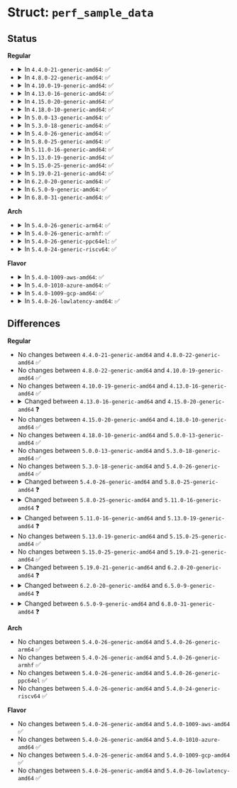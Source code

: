 # Struct: <code>perf_sample_data</code>

## Status
<b>Regular</b>
<ul>
<li>
<details>
<summary>In <code>4.4.0-21-generic-amd64</code>: ✅</summary>

```c
struct perf_sample_data {
    u64 addr;
    struct perf_raw_record * raw;
    struct perf_branch_stack * br_stack;
    u64 period;
    u64 weight;
    u64 txn;
    union perf_mem_data_src data_src;
    u64 type;
    u64 ip;
    struct (anon) tid_entry;
    u64 time;
    u64 id;
    u64 stream_id;
    struct (anon) cpu_entry;
    struct perf_callchain_entry * callchain;
    struct perf_regs regs_user;
    struct pt_regs regs_user_copy;
    struct perf_regs regs_intr;
    u64 stack_user_size;
}
```
</details>
</li>
<li>
<details>
<summary>In <code>4.8.0-22-generic-amd64</code>: ✅</summary>

```c
struct perf_sample_data {
    u64 addr;
    struct perf_raw_record * raw;
    struct perf_branch_stack * br_stack;
    u64 period;
    u64 weight;
    u64 txn;
    union perf_mem_data_src data_src;
    u64 type;
    u64 ip;
    struct (anon) tid_entry;
    u64 time;
    u64 id;
    u64 stream_id;
    struct (anon) cpu_entry;
    struct perf_callchain_entry * callchain;
    struct perf_regs regs_user;
    struct pt_regs regs_user_copy;
    struct perf_regs regs_intr;
    u64 stack_user_size;
}
```
</details>
</li>
<li>
<details>
<summary>In <code>4.10.0-19-generic-amd64</code>: ✅</summary>

```c
struct perf_sample_data {
    u64 addr;
    struct perf_raw_record * raw;
    struct perf_branch_stack * br_stack;
    u64 period;
    u64 weight;
    u64 txn;
    union perf_mem_data_src data_src;
    u64 type;
    u64 ip;
    struct (anon) tid_entry;
    u64 time;
    u64 id;
    u64 stream_id;
    struct (anon) cpu_entry;
    struct perf_callchain_entry * callchain;
    struct perf_regs regs_user;
    struct pt_regs regs_user_copy;
    struct perf_regs regs_intr;
    u64 stack_user_size;
}
```
</details>
</li>
<li>
<details>
<summary>In <code>4.13.0-16-generic-amd64</code>: ✅</summary>

```c
struct perf_sample_data {
    u64 addr;
    struct perf_raw_record * raw;
    struct perf_branch_stack * br_stack;
    u64 period;
    u64 weight;
    u64 txn;
    union perf_mem_data_src data_src;
    u64 type;
    u64 ip;
    struct (anon) tid_entry;
    u64 time;
    u64 id;
    u64 stream_id;
    struct (anon) cpu_entry;
    struct perf_callchain_entry * callchain;
    struct perf_regs regs_user;
    struct pt_regs regs_user_copy;
    struct perf_regs regs_intr;
    u64 stack_user_size;
}
```
</details>
</li>
<li>
<details>
<summary>In <code>4.15.0-20-generic-amd64</code>: ✅</summary>

```c
struct perf_sample_data {
    u64 addr;
    struct perf_raw_record * raw;
    struct perf_branch_stack * br_stack;
    u64 period;
    u64 weight;
    u64 txn;
    union perf_mem_data_src data_src;
    u64 type;
    u64 ip;
    struct (anon) tid_entry;
    u64 time;
    u64 id;
    u64 stream_id;
    struct (anon) cpu_entry;
    struct perf_callchain_entry * callchain;
    struct perf_regs regs_user;
    struct pt_regs regs_user_copy;
    struct perf_regs regs_intr;
    u64 stack_user_size;
    u64 phys_addr;
}
```
</details>
</li>
<li>
<details>
<summary>In <code>4.18.0-10-generic-amd64</code>: ✅</summary>

```c
struct perf_sample_data {
    u64 addr;
    struct perf_raw_record * raw;
    struct perf_branch_stack * br_stack;
    u64 period;
    u64 weight;
    u64 txn;
    union perf_mem_data_src data_src;
    u64 type;
    u64 ip;
    struct (anon) tid_entry;
    u64 time;
    u64 id;
    u64 stream_id;
    struct (anon) cpu_entry;
    struct perf_callchain_entry * callchain;
    struct perf_regs regs_user;
    struct pt_regs regs_user_copy;
    struct perf_regs regs_intr;
    u64 stack_user_size;
    u64 phys_addr;
}
```
</details>
</li>
<li>
<details>
<summary>In <code>5.0.0-13-generic-amd64</code>: ✅</summary>

```c
struct perf_sample_data {
    u64 addr;
    struct perf_raw_record * raw;
    struct perf_branch_stack * br_stack;
    u64 period;
    u64 weight;
    u64 txn;
    union perf_mem_data_src data_src;
    u64 type;
    u64 ip;
    struct (anon) tid_entry;
    u64 time;
    u64 id;
    u64 stream_id;
    struct (anon) cpu_entry;
    struct perf_callchain_entry * callchain;
    struct perf_regs regs_user;
    struct pt_regs regs_user_copy;
    struct perf_regs regs_intr;
    u64 stack_user_size;
    u64 phys_addr;
}
```
</details>
</li>
<li>
<details>
<summary>In <code>5.3.0-18-generic-amd64</code>: ✅</summary>

```c
struct perf_sample_data {
    u64 addr;
    struct perf_raw_record * raw;
    struct perf_branch_stack * br_stack;
    u64 period;
    u64 weight;
    u64 txn;
    union perf_mem_data_src data_src;
    u64 type;
    u64 ip;
    struct (anon) tid_entry;
    u64 time;
    u64 id;
    u64 stream_id;
    struct (anon) cpu_entry;
    struct perf_callchain_entry * callchain;
    struct perf_regs regs_user;
    struct pt_regs regs_user_copy;
    struct perf_regs regs_intr;
    u64 stack_user_size;
    u64 phys_addr;
}
```
</details>
</li>
<li>
<details>
<summary>In <code>5.4.0-26-generic-amd64</code>: ✅</summary>

```c
struct perf_sample_data {
    u64 addr;
    struct perf_raw_record * raw;
    struct perf_branch_stack * br_stack;
    u64 period;
    u64 weight;
    u64 txn;
    union perf_mem_data_src data_src;
    u64 type;
    u64 ip;
    struct (anon) tid_entry;
    u64 time;
    u64 id;
    u64 stream_id;
    struct (anon) cpu_entry;
    struct perf_callchain_entry * callchain;
    struct perf_regs regs_user;
    struct pt_regs regs_user_copy;
    struct perf_regs regs_intr;
    u64 stack_user_size;
    u64 phys_addr;
}
```
</details>
</li>
<li>
<details>
<summary>In <code>5.8.0-25-generic-amd64</code>: ✅</summary>

```c
struct perf_sample_data {
    u64 addr;
    struct perf_raw_record * raw;
    struct perf_branch_stack * br_stack;
    u64 period;
    u64 weight;
    u64 txn;
    union perf_mem_data_src data_src;
    u64 type;
    u64 ip;
    struct (anon) tid_entry;
    u64 time;
    u64 id;
    u64 stream_id;
    struct (anon) cpu_entry;
    struct perf_callchain_entry * callchain;
    u64 aux_size;
    struct perf_regs regs_user;
    struct pt_regs regs_user_copy;
    struct perf_regs regs_intr;
    u64 stack_user_size;
    u64 phys_addr;
    u64 cgroup;
}
```
</details>
</li>
<li>
<details>
<summary>In <code>5.11.0-16-generic-amd64</code>: ✅</summary>

```c
struct perf_sample_data {
    u64 addr;
    struct perf_raw_record * raw;
    struct perf_branch_stack * br_stack;
    u64 period;
    u64 weight;
    u64 txn;
    union perf_mem_data_src data_src;
    u64 type;
    u64 ip;
    struct (anon) tid_entry;
    u64 time;
    u64 id;
    u64 stream_id;
    struct (anon) cpu_entry;
    struct perf_callchain_entry * callchain;
    u64 aux_size;
    struct perf_regs regs_user;
    struct perf_regs regs_intr;
    u64 stack_user_size;
    u64 phys_addr;
    u64 cgroup;
    u64 data_page_size;
    u64 code_page_size;
}
```
</details>
</li>
<li>
<details>
<summary>In <code>5.13.0-19-generic-amd64</code>: ✅</summary>

```c
struct perf_sample_data {
    u64 addr;
    struct perf_raw_record * raw;
    struct perf_branch_stack * br_stack;
    u64 period;
    union perf_sample_weight weight;
    u64 txn;
    union perf_mem_data_src data_src;
    u64 type;
    u64 ip;
    struct (anon) tid_entry;
    u64 time;
    u64 id;
    u64 stream_id;
    struct (anon) cpu_entry;
    struct perf_callchain_entry * callchain;
    u64 aux_size;
    struct perf_regs regs_user;
    struct perf_regs regs_intr;
    u64 stack_user_size;
    u64 phys_addr;
    u64 cgroup;
    u64 data_page_size;
    u64 code_page_size;
}
```
</details>
</li>
<li>
<details>
<summary>In <code>5.15.0-25-generic-amd64</code>: ✅</summary>

```c
struct perf_sample_data {
    u64 addr;
    struct perf_raw_record * raw;
    struct perf_branch_stack * br_stack;
    u64 period;
    union perf_sample_weight weight;
    u64 txn;
    union perf_mem_data_src data_src;
    u64 type;
    u64 ip;
    struct (anon) tid_entry;
    u64 time;
    u64 id;
    u64 stream_id;
    struct (anon) cpu_entry;
    struct perf_callchain_entry * callchain;
    u64 aux_size;
    struct perf_regs regs_user;
    struct perf_regs regs_intr;
    u64 stack_user_size;
    u64 phys_addr;
    u64 cgroup;
    u64 data_page_size;
    u64 code_page_size;
}
```
</details>
</li>
<li>
<details>
<summary>In <code>5.19.0-21-generic-amd64</code>: ✅</summary>

```c
struct perf_sample_data {
    u64 addr;
    struct perf_raw_record * raw;
    struct perf_branch_stack * br_stack;
    u64 period;
    union perf_sample_weight weight;
    u64 txn;
    union perf_mem_data_src data_src;
    u64 type;
    u64 ip;
    struct (anon) tid_entry;
    u64 time;
    u64 id;
    u64 stream_id;
    struct (anon) cpu_entry;
    struct perf_callchain_entry * callchain;
    u64 aux_size;
    struct perf_regs regs_user;
    struct perf_regs regs_intr;
    u64 stack_user_size;
    u64 phys_addr;
    u64 cgroup;
    u64 data_page_size;
    u64 code_page_size;
}
```
</details>
</li>
<li>
<details>
<summary>In <code>6.2.0-20-generic-amd64</code>: ✅</summary>

```c
struct perf_sample_data {
    u64 sample_flags;
    u64 period;
    struct perf_branch_stack * br_stack;
    union perf_sample_weight weight;
    union perf_mem_data_src data_src;
    u64 txn;
    u64 addr;
    struct perf_raw_record * raw;
    u64 type;
    u64 ip;
    struct (anon) tid_entry;
    u64 time;
    u64 id;
    u64 stream_id;
    struct (anon) cpu_entry;
    struct perf_callchain_entry * callchain;
    u64 aux_size;
    struct perf_regs regs_user;
    struct perf_regs regs_intr;
    u64 stack_user_size;
    u64 phys_addr;
    u64 cgroup;
    u64 data_page_size;
    u64 code_page_size;
}
```
</details>
</li>
<li>
<details>
<summary>In <code>6.5.0-9-generic-amd64</code>: ✅</summary>

```c
struct perf_sample_data {
    u64 sample_flags;
    u64 period;
    u64 dyn_size;
    u64 type;
    struct (anon) tid_entry;
    u64 time;
    u64 id;
    struct (anon) cpu_entry;
    u64 ip;
    struct perf_callchain_entry * callchain;
    struct perf_raw_record * raw;
    struct perf_branch_stack * br_stack;
    union perf_sample_weight weight;
    union perf_mem_data_src data_src;
    u64 txn;
    struct perf_regs regs_user;
    struct perf_regs regs_intr;
    u64 stack_user_size;
    u64 stream_id;
    u64 cgroup;
    u64 addr;
    u64 phys_addr;
    u64 data_page_size;
    u64 code_page_size;
    u64 aux_size;
}
```
</details>
</li>
<li>
<details>
<summary>In <code>6.8.0-31-generic-amd64</code>: ✅</summary>

```c
struct perf_sample_data {
    u64 sample_flags;
    u64 period;
    u64 dyn_size;
    u64 type;
    struct (anon) tid_entry;
    u64 time;
    u64 id;
    struct (anon) cpu_entry;
    u64 ip;
    struct perf_callchain_entry * callchain;
    struct perf_raw_record * raw;
    struct perf_branch_stack * br_stack;
    u64 * br_stack_cntr;
    union perf_sample_weight weight;
    union perf_mem_data_src data_src;
    u64 txn;
    struct perf_regs regs_user;
    struct perf_regs regs_intr;
    u64 stack_user_size;
    u64 stream_id;
    u64 cgroup;
    u64 addr;
    u64 phys_addr;
    u64 data_page_size;
    u64 code_page_size;
    u64 aux_size;
}
```
</details>
</li>
</ul>
<b>Arch</b>
<ul>
<li>
<details>
<summary>In <code>5.4.0-26-generic-arm64</code>: ✅</summary>

```c
struct perf_sample_data {
    u64 addr;
    struct perf_raw_record * raw;
    struct perf_branch_stack * br_stack;
    u64 period;
    u64 weight;
    u64 txn;
    union perf_mem_data_src data_src;
    u64 type;
    u64 ip;
    struct (anon) tid_entry;
    u64 time;
    u64 id;
    u64 stream_id;
    struct (anon) cpu_entry;
    struct perf_callchain_entry * callchain;
    struct perf_regs regs_user;
    struct pt_regs regs_user_copy;
    struct perf_regs regs_intr;
    u64 stack_user_size;
    u64 phys_addr;
}
```
</details>
</li>
<li>
<details>
<summary>In <code>5.4.0-26-generic-armhf</code>: ✅</summary>

```c
struct perf_sample_data {
    u64 addr;
    struct perf_raw_record * raw;
    struct perf_branch_stack * br_stack;
    u64 period;
    u64 weight;
    u64 txn;
    union perf_mem_data_src data_src;
    u64 type;
    u64 ip;
    struct (anon) tid_entry;
    u64 time;
    u64 id;
    u64 stream_id;
    struct (anon) cpu_entry;
    struct perf_callchain_entry * callchain;
    struct perf_regs regs_user;
    struct pt_regs regs_user_copy;
    struct perf_regs regs_intr;
    u64 stack_user_size;
    u64 phys_addr;
}
```
</details>
</li>
<li>
<details>
<summary>In <code>5.4.0-26-generic-ppc64el</code>: ✅</summary>

```c
struct perf_sample_data {
    u64 addr;
    struct perf_raw_record * raw;
    struct perf_branch_stack * br_stack;
    u64 period;
    u64 weight;
    u64 txn;
    union perf_mem_data_src data_src;
    u64 type;
    u64 ip;
    struct (anon) tid_entry;
    u64 time;
    u64 id;
    u64 stream_id;
    struct (anon) cpu_entry;
    struct perf_callchain_entry * callchain;
    struct perf_regs regs_user;
    struct pt_regs regs_user_copy;
    struct perf_regs regs_intr;
    u64 stack_user_size;
    u64 phys_addr;
}
```
</details>
</li>
<li>
<details>
<summary>In <code>5.4.0-24-generic-riscv64</code>: ✅</summary>

```c
struct perf_sample_data {
    u64 addr;
    struct perf_raw_record * raw;
    struct perf_branch_stack * br_stack;
    u64 period;
    u64 weight;
    u64 txn;
    union perf_mem_data_src data_src;
    u64 type;
    u64 ip;
    struct (anon) tid_entry;
    u64 time;
    u64 id;
    u64 stream_id;
    struct (anon) cpu_entry;
    struct perf_callchain_entry * callchain;
    struct perf_regs regs_user;
    struct pt_regs regs_user_copy;
    struct perf_regs regs_intr;
    u64 stack_user_size;
    u64 phys_addr;
}
```
</details>
</li>
</ul>
<b>Flavor</b>
<ul>
<li>
<details>
<summary>In <code>5.4.0-1009-aws-amd64</code>: ✅</summary>

```c
struct perf_sample_data {
    u64 addr;
    struct perf_raw_record * raw;
    struct perf_branch_stack * br_stack;
    u64 period;
    u64 weight;
    u64 txn;
    union perf_mem_data_src data_src;
    u64 type;
    u64 ip;
    struct (anon) tid_entry;
    u64 time;
    u64 id;
    u64 stream_id;
    struct (anon) cpu_entry;
    struct perf_callchain_entry * callchain;
    struct perf_regs regs_user;
    struct pt_regs regs_user_copy;
    struct perf_regs regs_intr;
    u64 stack_user_size;
    u64 phys_addr;
}
```
</details>
</li>
<li>
<details>
<summary>In <code>5.4.0-1010-azure-amd64</code>: ✅</summary>

```c
struct perf_sample_data {
    u64 addr;
    struct perf_raw_record * raw;
    struct perf_branch_stack * br_stack;
    u64 period;
    u64 weight;
    u64 txn;
    union perf_mem_data_src data_src;
    u64 type;
    u64 ip;
    struct (anon) tid_entry;
    u64 time;
    u64 id;
    u64 stream_id;
    struct (anon) cpu_entry;
    struct perf_callchain_entry * callchain;
    struct perf_regs regs_user;
    struct pt_regs regs_user_copy;
    struct perf_regs regs_intr;
    u64 stack_user_size;
    u64 phys_addr;
}
```
</details>
</li>
<li>
<details>
<summary>In <code>5.4.0-1009-gcp-amd64</code>: ✅</summary>

```c
struct perf_sample_data {
    u64 addr;
    struct perf_raw_record * raw;
    struct perf_branch_stack * br_stack;
    u64 period;
    u64 weight;
    u64 txn;
    union perf_mem_data_src data_src;
    u64 type;
    u64 ip;
    struct (anon) tid_entry;
    u64 time;
    u64 id;
    u64 stream_id;
    struct (anon) cpu_entry;
    struct perf_callchain_entry * callchain;
    struct perf_regs regs_user;
    struct pt_regs regs_user_copy;
    struct perf_regs regs_intr;
    u64 stack_user_size;
    u64 phys_addr;
}
```
</details>
</li>
<li>
<details>
<summary>In <code>5.4.0-26-lowlatency-amd64</code>: ✅</summary>

```c
struct perf_sample_data {
    u64 addr;
    struct perf_raw_record * raw;
    struct perf_branch_stack * br_stack;
    u64 period;
    u64 weight;
    u64 txn;
    union perf_mem_data_src data_src;
    u64 type;
    u64 ip;
    struct (anon) tid_entry;
    u64 time;
    u64 id;
    u64 stream_id;
    struct (anon) cpu_entry;
    struct perf_callchain_entry * callchain;
    struct perf_regs regs_user;
    struct pt_regs regs_user_copy;
    struct perf_regs regs_intr;
    u64 stack_user_size;
    u64 phys_addr;
}
```
</details>
</li>
</ul>

## Differences
<b>Regular</b>
<ul>
<li>
No changes between <code>4.4.0-21-generic-amd64</code> and <code>4.8.0-22-generic-amd64</code> ✅
</li>
<li>
No changes between <code>4.8.0-22-generic-amd64</code> and <code>4.10.0-19-generic-amd64</code> ✅
</li>
<li>
No changes between <code>4.10.0-19-generic-amd64</code> and <code>4.13.0-16-generic-amd64</code> ✅
</li>
<li>
<details>
<summary>Changed between <code>4.13.0-16-generic-amd64</code> and <code>4.15.0-20-generic-amd64</code> ❓</summary>
<ul>
<li>
<b>Field added. </b>
<code>u64 phys_addr</code>
</li>
</ul>
</details>
</li>
<li>
No changes between <code>4.15.0-20-generic-amd64</code> and <code>4.18.0-10-generic-amd64</code> ✅
</li>
<li>
No changes between <code>4.18.0-10-generic-amd64</code> and <code>5.0.0-13-generic-amd64</code> ✅
</li>
<li>
No changes between <code>5.0.0-13-generic-amd64</code> and <code>5.3.0-18-generic-amd64</code> ✅
</li>
<li>
No changes between <code>5.3.0-18-generic-amd64</code> and <code>5.4.0-26-generic-amd64</code> ✅
</li>
<li>
<details>
<summary>Changed between <code>5.4.0-26-generic-amd64</code> and <code>5.8.0-25-generic-amd64</code> ❓</summary>
<ul>
<li>
<b>Field added. </b>
<code>u64 aux_size</code>
</li>
<li>
<b>Field added. </b>
<code>u64 cgroup</code>
</li>
</ul>
</details>
</li>
<li>
<details>
<summary>Changed between <code>5.8.0-25-generic-amd64</code> and <code>5.11.0-16-generic-amd64</code> ❓</summary>
<ul>
<li>
<b>Field added. </b>
<code>u64 data_page_size</code>
</li>
<li>
<b>Field added. </b>
<code>u64 code_page_size</code>
</li>
<li>
<b>Field removed. </b>
<code>struct pt_regs regs_user_copy</code>
</li>
</ul>
</details>
</li>
<li>
<details>
<summary>Changed between <code>5.11.0-16-generic-amd64</code> and <code>5.13.0-19-generic-amd64</code> ❓</summary>
<ul>
<li>
<b>Field type changed. </b>
<code>u64 weight</code> ➡️ <code>union perf_sample_weight weight</code>
</li>
</ul>
</details>
</li>
<li>
No changes between <code>5.13.0-19-generic-amd64</code> and <code>5.15.0-25-generic-amd64</code> ✅
</li>
<li>
No changes between <code>5.15.0-25-generic-amd64</code> and <code>5.19.0-21-generic-amd64</code> ✅
</li>
<li>
<details>
<summary>Changed between <code>5.19.0-21-generic-amd64</code> and <code>6.2.0-20-generic-amd64</code> ❓</summary>
<ul>
<li>
<b>Field added. </b>
<code>u64 sample_flags</code>
</li>
</ul>
</details>
</li>
<li>
<details>
<summary>Changed between <code>6.2.0-20-generic-amd64</code> and <code>6.5.0-9-generic-amd64</code> ❓</summary>
<ul>
<li>
<b>Field added. </b>
<code>u64 dyn_size</code>
</li>
</ul>
</details>
</li>
<li>
<details>
<summary>Changed between <code>6.5.0-9-generic-amd64</code> and <code>6.8.0-31-generic-amd64</code> ❓</summary>
<ul>
<li>
<b>Field added. </b>
<code>u64 * br_stack_cntr</code>
</li>
</ul>
</details>
</li>
</ul>
<b>Arch</b>
<ul>
<li>
No changes between <code>5.4.0-26-generic-amd64</code> and <code>5.4.0-26-generic-arm64</code> ✅
</li>
<li>
No changes between <code>5.4.0-26-generic-amd64</code> and <code>5.4.0-26-generic-armhf</code> ✅
</li>
<li>
No changes between <code>5.4.0-26-generic-amd64</code> and <code>5.4.0-26-generic-ppc64el</code> ✅
</li>
<li>
No changes between <code>5.4.0-26-generic-amd64</code> and <code>5.4.0-24-generic-riscv64</code> ✅
</li>
</ul>
<b>Flavor</b>
<ul>
<li>
No changes between <code>5.4.0-26-generic-amd64</code> and <code>5.4.0-1009-aws-amd64</code> ✅
</li>
<li>
No changes between <code>5.4.0-26-generic-amd64</code> and <code>5.4.0-1010-azure-amd64</code> ✅
</li>
<li>
No changes between <code>5.4.0-26-generic-amd64</code> and <code>5.4.0-1009-gcp-amd64</code> ✅
</li>
<li>
No changes between <code>5.4.0-26-generic-amd64</code> and <code>5.4.0-26-lowlatency-amd64</code> ✅
</li>
</ul>
